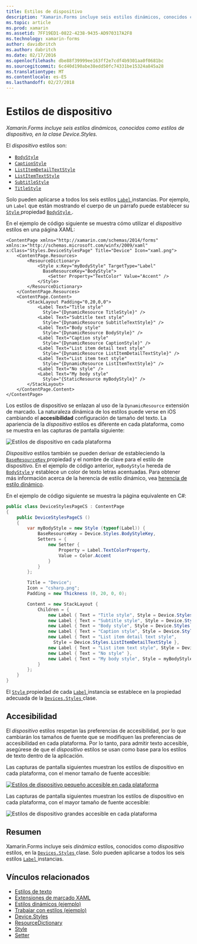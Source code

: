```yaml
---
title: Estilos de dispositivo
description: "Xamarin.Forms incluye seis estilos dinámicos, conocidos como estilos de dispositivo, en la clase Device.Styles."
ms.topic: article
ms.prod: xamarin
ms.assetid: 7FF19ED1-0822-4238-9435-AD970317A2F8
ms.technology: xamarin-forms
author: davidbritch
ms.author: dabritch
ms.date: 02/17/2016
ms.openlocfilehash: dbe88f39999ee163ff2e7cdf4b9301aa0f0681bc
ms.sourcegitcommit: 6cd40d190abe38edd50fc74331be15324a845a28
ms.translationtype: MT
ms.contentlocale: es-ES
ms.lasthandoff: 02/27/2018
---
```

# <a name="device-styles"></a>Estilos de dispositivo

_Xamarin.Forms incluye seis estilos dinámicos, conocidos como estilos de dispositivo, en la clase Device.Styles._

El *dispositivo* estilos son:

- [`BodyStyle`](https://developer.xamarin.com/api/field/Xamarin.Forms.Device+Styles.BodyStyle/)
- [`CaptionStyle`](https://developer.xamarin.com/api/field/Xamarin.Forms.Device+Styles.CaptionStyle/)
- [`ListItemDetailTextStyle`](https://developer.xamarin.com/api/field/Xamarin.Forms.Device+Styles.ListItemDetailTextStyle/)
- [`ListItemTextStyle`](https://developer.xamarin.com/api/field/Xamarin.Forms.Device+Styles.ListItemTextStyle/)
- [`SubtitleStyle`](https://developer.xamarin.com/api/field/Xamarin.Forms.Device+Styles.SubtitleStyle/)
- [`TitleStyle`](https://developer.xamarin.com/api/field/Xamarin.Forms.Device+Styles.TitleStyle/)

Solo pueden aplicarse a todos los seis estilos [ `Label` ](https://developer.xamarin.com/api/type/Xamarin.Forms.Label/) instancias. Por ejemplo, un `Label` que están mostrando el cuerpo de un párrafo puede establecer su [ `Style` ](https://developer.xamarin.com/api/property/Xamarin.Forms.VisualElement.Style/) propiedad [ `BodyStyle` ](https://developer.xamarin.com/api/field/Xamarin.Forms.Device+Styles.BodyStyle/).

En el ejemplo de código siguiente se muestra cómo utilizar el *dispositivo* estilos en una página XAML:

```xaml
<ContentPage xmlns="http://xamarin.com/schemas/2014/forms" xmlns:x="http://schemas.microsoft.com/winfx/2009/xaml" x:Class="Styles.DeviceStylesPage" Title="Device" Icon="xaml.png">
    <ContentPage.Resources>
        <ResourceDictionary>
            <Style x:Key="myBodyStyle" TargetType="Label"
              BaseResourceKey="BodyStyle">
                <Setter Property="TextColor" Value="Accent" />
            </Style>
        </ResourceDictionary>
    </ContentPage.Resources>
    <ContentPage.Content>
        <StackLayout Padding="0,20,0,0">
            <Label Text="Title style"
              Style="{DynamicResource TitleStyle}" />
            <Label Text="Subtitle text style"
              Style="{DynamicResource SubtitleTextStyle}" />
            <Label Text="Body style"
              Style="{DynamicResource BodyStyle}" />
            <Label Text="Caption style"
              Style="{DynamicResource CaptionStyle}" />
            <Label Text="List item detail text style"
              Style="{DynamicResource ListItemDetailTextStyle}" />
            <Label Text="List item text style"
              Style="{DynamicResource ListItemTextStyle}" />
            <Label Text="No style" />
            <Label Text="My body style"
              Style="{StaticResource myBodyStyle}" />
        </StackLayout>
    </ContentPage.Content>
</ContentPage>
```

Los estilos de dispositivo se enlazan al uso de la `DynamicResource` extensión de marcado. La naturaleza dinámica de los estilos puede verse en iOS cambiando el **accesibilidad** configuración de tamaño del texto. La apariencia de la *dispositivo* estilos es diferente en cada plataforma, como se muestra en las capturas de pantalla siguiente:

![](device-images/device-styles.png "Estilos de dispositivo en cada plataforma")

*Dispositivo* estilos también se pueden derivar de estableciendo la [ `BaseResourceKey` ](https://developer.xamarin.com/api/property/Xamarin.Forms.Style.BaseResourceKey/) propiedad y el nombre de clave para el estilo de dispositivo. En el ejemplo de código anterior, `myBodyStyle` hereda de [ `BodyStyle` ](https://developer.xamarin.com/api/field/Xamarin.Forms.Device+Styles.BodyStyle/) y establece un color de texto letras acentuadas. Para obtener más información acerca de la herencia de estilo dinámico, vea [herencia de estilo dinámico](~/xamarin-forms/user-interface/styles/dynamic.md#dynamic-style-inheritance).

En el ejemplo de código siguiente se muestra la página equivalente en C#:

```csharp
public class DeviceStylesPageCS : ContentPage
{
    public DeviceStylesPageCS ()
    {
        var myBodyStyle = new Style (typeof(Label)) {
            BaseResourceKey = Device.Styles.BodyStyleKey,
            Setters = {
                new Setter {
                    Property = Label.TextColorProperty,
                    Value = Color.Accent
                }
            }
        };

        Title = "Device";
        Icon = "csharp.png";
        Padding = new Thickness (0, 20, 0, 0);

        Content = new StackLayout {
            Children = {
                new Label { Text = "Title style", Style = Device.Styles.TitleStyle },
                new Label { Text = "Subtitle style", Style = Device.Styles.SubtitleStyle },
                new Label { Text = "Body style", Style = Device.Styles.BodyStyle },
                new Label { Text = "Caption style", Style = Device.Styles.CaptionStyle },
                new Label { Text = "List item detail text style",
                  Style = Device.Styles.ListItemDetailTextStyle },
                new Label { Text = "List item text style", Style = Device.Styles.ListItemTextStyle },
                new Label { Text = "No style" },
                new Label { Text = "My body style", Style = myBodyStyle }
            }
        };
    }
}
```

El [ `Style` ](https://developer.xamarin.com/api/property/Xamarin.Forms.VisualElement.Style/) propiedad de cada [ `Label` ](https://developer.xamarin.com/api/type/Xamarin.Forms.Label/) instancia se establece en la propiedad adecuada de la [ `Devices.Styles` ](https://developer.xamarin.com/api/type/Xamarin.Forms.Device+Styles/) clase.

## <a name="accessibility"></a>Accesibilidad

El *dispositivo* estilos respetan las preferencias de accesibilidad, por lo que cambiarán los tamaños de fuente que se modifiquen las preferencias de accesibilidad en cada plataforma. Por lo tanto, para admitir texto accesible, asegúrese de que el *dispositivo* estilos se usan como base para los estilos de texto dentro de la aplicación.

Las capturas de pantalla siguientes muestran los estilos de dispositivo en cada plataforma, con el menor tamaño de fuente accesible:

[![](device-images/minimum-size.png "Estilos de dispositivo pequeño accesible en cada plataforma")](device-images/minimum-size-large.png "estilos de dispositivo pequeño accesible en cada plataforma")

Las capturas de pantalla siguientes muestran los estilos de dispositivo en cada plataforma, con el mayor tamaño de fuente accesible:

![](device-images/maximum-size.png "Estilos de dispositivo grandes accesible en cada plataforma")

## <a name="summary"></a>Resumen

Xamarin.Forms incluye seis *dinámica* estilos, conocidos como *dispositivo* estilos, en la [ `Devices.Styles` ](https://developer.xamarin.com/api/type/Xamarin.Forms.Device+Styles/) clase. Solo pueden aplicarse a todos los seis estilos [ `Label` ](https://developer.xamarin.com/api/type/Xamarin.Forms.Label/) instancias.


## <a name="related-links"></a>Vínculos relacionados

- [Estilos de texto](~/xamarin-forms/user-interface/text/styles.md)
- [Extensiones de marcado XAML](~/xamarin-forms/xaml/xaml-basics/xaml-markup-extensions.md)
- [Estilos dinámicos (ejemplo)](https://developer.xamarin.com/samples/xamarin-forms/UserInterface/Styles/DynamicStyles/)
- [Trabajar con estilos (ejemplo)](https://developer.xamarin.com/samples/xamarin-forms/WorkingWithStyles/)
- [Device.Styles](https://developer.xamarin.com/api/type/Xamarin.Forms.Device+Styles/)
- [ResourceDictionary](https://developer.xamarin.com/api/type/Xamarin.Forms.ResourceDictionary/)
- [Style](https://developer.xamarin.com/api/type/Xamarin.Forms.Style/)
- [Setter](https://developer.xamarin.com/api/type/Xamarin.Forms.Setter/)
